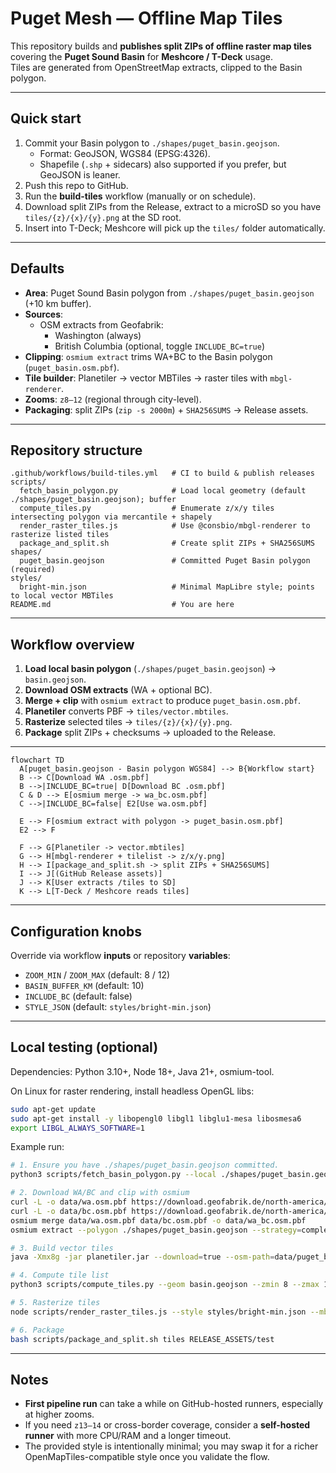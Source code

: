 # Puget Mesh — Offline Map Tiles

This repository builds and **publishes split ZIPs of offline raster map tiles** covering the **Puget Sound Basin** for **Meshcore / T-Deck** usage.  
Tiles are generated from OpenStreetMap extracts, clipped to the Basin polygon.

---

## Quick start

1. Commit your Basin polygon to `./shapes/puget_basin.geojson`.  
   - Format: GeoJSON, WGS84 (EPSG:4326).  
   - Shapefile (`.shp` + sidecars) also supported if you prefer, but GeoJSON is leaner.  
2. Push this repo to GitHub.  
3. Run the **build-tiles** workflow (manually or on schedule).  
4. Download split ZIPs from the Release, extract to a microSD so you have `tiles/{z}/{x}/{y}.png` at the SD root.  
5. Insert into T-Deck; Meshcore will pick up the `tiles/` folder automatically.

---

## Defaults

- **Area**: Puget Sound Basin polygon from `./shapes/puget_basin.geojson` (+10 km buffer).  
- **Sources**:  
  - OSM extracts from Geofabrik:  
    - Washington (always)  
    - British Columbia (optional, toggle `INCLUDE_BC=true`)  
- **Clipping**: `osmium extract` trims WA+BC to the Basin polygon (`puget_basin.osm.pbf`).  
- **Tile builder**: Planetiler → vector MBTiles → raster tiles with `mbgl-renderer`.  
- **Zooms**: `z8–12` (regional through city-level).  
- **Packaging**: split ZIPs (`zip -s 2000m`) + `SHA256SUMS` → Release assets.

---

## Repository structure

```
.github/workflows/build-tiles.yml   # CI to build & publish releases
scripts/
  fetch_basin_polygon.py            # Load local geometry (default ./shapes/puget_basin.geojson); buffer
  compute_tiles.py                  # Enumerate z/x/y tiles intersecting polygon via mercantile + shapely
  render_raster_tiles.js            # Use @consbio/mbgl-renderer to rasterize listed tiles
  package_and_split.sh              # Create split ZIPs + SHA256SUMS
shapes/
  puget_basin.geojson               # Committed Puget Basin polygon (required)
styles/
  bright-min.json                   # Minimal MapLibre style; points to local vector MBTiles
README.md                           # You are here
```


---

## Workflow overview

1. **Load local basin polygon** (`./shapes/puget_basin.geojson`) → `basin.geojson`.  
2. **Download OSM extracts** (WA + optional BC).  
3. **Merge + clip** with `osmium extract` to produce `puget_basin.osm.pbf`.  
4. **Planetiler** converts PBF → `tiles/vector.mbtiles`.  
5. **Rasterize** selected tiles → `tiles/{z}/{x}/{y}.png`.  
6. **Package** split ZIPs + checksums → uploaded to the Release.

---

```mermaid
flowchart TD
  A[puget_basin.geojson - Basin polygon WGS84] --> B{Workflow start}
  B --> C[Download WA .osm.pbf]
  B -->|INCLUDE_BC=true| D[Download BC .osm.pbf]
  C & D --> E[osmium merge -> wa_bc.osm.pbf]
  C -->|INCLUDE_BC=false| E2[Use wa.osm.pbf]

  E --> F[osmium extract with polygon -> puget_basin.osm.pbf]
  E2 --> F

  F --> G[Planetiler -> vector.mbtiles]
  G --> H[mbgl-renderer + tilelist -> z/x/y.png]
  H --> I[package_and_split.sh -> split ZIPs + SHA256SUMS]
  I --> J[(GitHub Release assets)]
  J --> K[User extracts /tiles to SD]
  K --> L[T-Deck / Meshcore reads tiles]
```

---

## Configuration knobs

Override via workflow **inputs** or repository **variables**:

- `ZOOM_MIN` / `ZOOM_MAX` (default: 8 / 12)  
- `BASIN_BUFFER_KM` (default: 10)  
- `INCLUDE_BC` (default: false)  
- `STYLE_JSON` (default: `styles/bright-min.json`)  

---

## Local testing (optional)

Dependencies: Python 3.10+, Node 18+, Java 21+, osmium-tool.

On Linux for raster rendering, install headless OpenGL libs:

```bash
sudo apt-get update
sudo apt-get install -y libopengl0 libgl1 libglu1-mesa libosmesa6
export LIBGL_ALWAYS_SOFTWARE=1
```

Example run:

```bash
# 1. Ensure you have ./shapes/puget_basin.geojson committed.
python3 scripts/fetch_basin_polygon.py --local ./shapes/puget_basin.geojson --out basin.geojson --buffer-km 10

# 2. Download WA/BC and clip with osmium
curl -L -o data/wa.osm.pbf https://download.geofabrik.de/north-america/us/washington-latest.osm.pbf
curl -L -o data/bc.osm.pbf https://download.geofabrik.de/north-america/canada/british-columbia-latest.osm.pbf
osmium merge data/wa.osm.pbf data/bc.osm.pbf -o data/wa_bc.osm.pbf
osmium extract --polygon ./shapes/puget_basin.geojson --strategy=complete_ways -o data/puget_basin.osm.pbf data/wa_bc.osm.pbf

# 3. Build vector tiles
java -Xmx8g -jar planetiler.jar --download=true --osm-path=data/puget_basin.osm.pbf --output=tiles/vector.mbtiles --min-zoom=8 --max-zoom=12 --bounds-file=basin.geojson

# 4. Compute tile list
python3 scripts/compute_tiles.py --geom basin.geojson --zmin 8 --zmax 12 --prefix tilelist

# 5. Rasterize tiles
node scripts/render_raster_tiles.js --style styles/bright-min.json --mbtiles tiles/vector.mbtiles --tilelist tilelist_all.txt --outdir tiles

# 6. Package
bash scripts/package_and_split.sh tiles RELEASE_ASSETS/test

```

---

## Notes

- **First pipeline run** can take a while on GitHub-hosted runners, especially at higher zooms.
- If you need `z13–14` or cross-border coverage, consider a **self-hosted runner** with more CPU/RAM and a longer timeout.
- The provided style is intentionally minimal; you may swap it for a richer OpenMapTiles-compatible style once you validate the flow.
